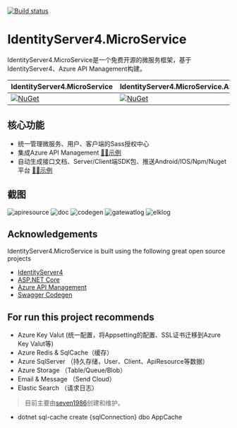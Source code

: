 ﻿
[![Build status](https://ci.appveyor.com/api/projects/status/x51ob7f1p5ihff2i?svg=true)](https://ci.appveyor.com/project/seven1986/identityserver4-microservice)

# IdentityServer4.MicroService

IdentityServer4.MicroService是一个免费开源的微服务框架，基于IdentityServer4、Azure API Management构建。 

IdentityServer4.MicroService | IdentityServer4.MicroService.AzureJobs
--------------- | ---------------
[![NuGet](https://img.shields.io/nuget/v/identityserver4microservice.svg)](https://github.com/seven1986/IdentityServer4.MicroService)|[![NuGet](https://img.shields.io/nuget/v/IdentityServer4MicroService.AzureJobs.svg)](https://github.com/seven1986/IdentityServer4.MicroService)


核心功能
--
* 统一管理微服务、用户、客户端的Sass授权中心
* 集成Azure API Management  [🐱‍🏍示例](https://portal.ixingban.com)
* 自动生成接口文档、Server/Client端SDK包、推送Android/IOS/Npm/Nuget平台   [🐱‍🏍示例](https://portal.ixingban.com/docs/services/59f97c558826900ef0b57d7a/operations/59f98c018826900e60abf936)

截图
--
![apiresource](apiresource.png)
![doc](doc.png)
![codegen](codegen.png)
![gatewatlog](gatewaylog.png)
![elklog](elklog.png)

Acknowledgements
--
  IdentityServer4.MicroService is built using the following great open source projects
  
* [IdentityServer4](https://github.com/IdentityServer)
* [ASP.NET Core](https://github.com/aspnet)
* [Azure API Management](https://azure.microsoft.com/zh-cn/services/api-management/)
* [Swagger Codegen](https://github.com/swagger-api/swagger-codegen)

For run this project recommends
--
* Azure Key Valut (统一配置，将Appsetting的配置、SSL证书迁移到Azure Key Valut等)
* Azure Redis & SqlCache（缓存）
* Azure SqlServer （持久存储，User、Client、ApiResource等数据）
* Azure Storage （Table/Queue/Blob）
* Email & Message （Send Cloud）
* Elastic Search （请求日志）


> 目前主要由[seven1986](https://github.com/seven1986)创建和维护。

* dotnet sql-cache create {sqlConnection} dbo AppCache